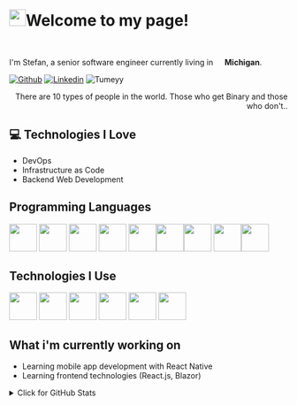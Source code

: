<h1><img src="https://emojis.slackmojis.com/emojis/images/1531849430/4246/blob-sunglasses.gif?1531849430" width="30"/>Welcome to my page!</h1>

<br>
<p>I'm Stefan, a senior software engineer currently living in <img src="https://cdn-icons-png.flaticon.com/512/323/323310.png" width="13"/> <b>Michigan</b>. </p>

<!-- Your badges
You can use the website to generate badges: https://shields.io/
-->
[![Github](https://img.shields.io/badge/-Github-000?style=flat&logo=Github&logoColor=white)](https://github.com/Tumeyy)
[![Linkedin](https://img.shields.io/badge/-LinkedIn-blue?style=flat&logo=Linkedin&logoColor=white)](https://www.linkedin.com/in/stefan-tumey-67a6a7101/)
<img src="https://komarev.com/ghpvc/?username=Tumeyy" alt="Tumeyy" />

<div style="text-align: right">There are 10 types of people in the world. Those who get Binary and those who don't.. </div>

## :computer: Technologies I Love
* DevOps
* Infrastructure as Code
* Backend Web Development

## Programming Languages
<img src="https://cdn.jsdelivr.net/gh/devicons/devicon/icons/csharp/csharp-original.svg" width='50'/>         <img src="https://cdn.jsdelivr.net/gh/devicons/devicon/icons/microsoftsqlserver/microsoftsqlserver-plain-wordmark.svg" width='50'/>  <img src="https://cdn.jsdelivr.net/gh/devicons/devicon/icons/mysql/mysql-original-wordmark.svg" width='50'/> <img src="https://cdn.jsdelivr.net/gh/devicons/devicon/icons/html5/html5-original-wordmark.svg" width='50'/>     <img src="https://cdn.jsdelivr.net/gh/devicons/devicon/icons/javascript/javascript-original.svg" width='50'/><img src="https://cdn.jsdelivr.net/gh/devicons/devicon/icons/java/java-original-wordmark.svg" width='50'/><img src="https://cdn.jsdelivr.net/gh/devicons/devicon/icons/python/python-original-wordmark.svg" width='50'/> <img src="https://cdn.jsdelivr.net/gh/devicons/devicon/icons/react/react-original-wordmark.svg" width='50'/><img src="https://cdn.jsdelivr.net/gh/devicons/devicon/icons/typescript/typescript-original.svg" width='50'/>
          
          


## Technologies I Use
<img src="https://cdn.jsdelivr.net/gh/devicons/devicon/icons/git/git-original.svg" width='50'/>  <img src="https://cdn.jsdelivr.net/gh/devicons/devicon/icons/amazonwebservices/amazonwebservices-plain-wordmark.svg" width='50'/> <img src="https://cdn.jsdelivr.net/gh/devicons/devicon/icons/kubernetes/kubernetes-plain-wordmark.svg" width='50'/> <img src="https://cdn.jsdelivr.net/gh/devicons/devicon/icons/docker/docker-original-wordmark.svg" width='50'/>  <img src="https://cdn.jsdelivr.net/gh/devicons/devicon/icons/circleci/circleci-plain-wordmark.svg" width='50'/> <img src="https://cdn.jsdelivr.net/gh/devicons/devicon/icons/terraform/terraform-original-wordmark.svg" width='50'/>
          
          
          

## What i'm currently working on
* Learning mobile app development with React Native
* Learning frontend technologies (React.js, Blazor) 

<details>
<summary>Click for GitHub Stats</summary>
<p align="center">
    <img alt = "GitHub Stats" src="https://github-readme-stats.vercel.app/api?username=Tumeyy&show_icons=true&hide=issues&icon_color=000000&hide_border=true&title_color=5391FE&text_color=555">
    <br>
    <img alt = "Top Language" src="https://github-readme-stats.vercel.app/api/top-langs/?username=Tumeyy&hide=html,&hide_border=true&title_color=5391FE&text_color=555"
</p>
</details>

<br>
